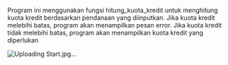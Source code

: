 Program ini menggunakan fungsi hitung_kuota_kredit untuk menghitung kuota kredit berdasarkan pendanaan yang diinputkan. Jika kuota kredit melebihi batas, program akan menampilkan pesan error. Jika kuota kredit tidak melebihi batas, program akan menampilkan kuota kredit yang diperlukan



![Uploading Start.jpg…]()
